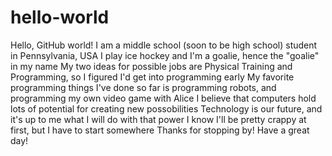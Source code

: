 # hello-world
Hello, GitHub world!
I am a middle school (soon to be high school) student in Pennsylvania, USA
I play ice hockey and I'm a goalie, hence the "goalie" in my name
My two ideas for possible jobs are Physical Training and Programming, so I figured I'd get into programming early
My favorite programming things I've done so far is programming robots, and programming my own video game with Alice
I believe that computers hold lots of potential for creating new possobilities
Technology is our future, and it's up to me what I will do with that power
I know I'll be pretty crappy at first, but I have to start somewhere
Thanks for stopping by! Have a great day!
